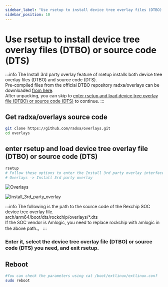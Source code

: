 ```yaml
---
sidebar_label: "Use rsetup to install device tree overlay files (DTBO) or source code (DTS)"
sidebar_position: 10
---
```


# Use rsetup to install device tree overlay files (DTBO) or source code (DTS)

:::info
The Install 3rd party overlay feature of rsetup installs both device tree overlay files (DTBO) and source code (DTS).  
Pre-compiled files from the official DTBO repository radxa/overlays can be downloaded [from here](https://github.com/radxa/overlays/actions).  
After unpacking, you can skip to [enter rsetup and load device tree overlay file (DTBO) or source code (DTS)](/radxa-os/rsetup/install_overlays#enter-rsetup-and-load-device-tree-overlay-file-dtbo-or-source-code-dts) to continue.
:::

## Get radxa/overlays source code

```bash
git clone https://github.com/radxa/overlays.git
cd overlays
```

## enter rsetup and load device tree overlay file (DTBO) or source code (DTS)

```bash
rsetup
# Follow these options to enter the Install 3rd party overlay interface
# Overlays -> Install 3rd party overlay
```

![Overlays](/img/radxa-os/rsetup/install_overlays/Overlays.webp)

![Install_3rd_party_overlay](/img/radxa-os/rsetup/install_overlays/Install_3rd_party_overlay.webp)

:::info
The following is the path to the source code of the Rexchip SOC device tree overlay file.  
arch/arm64/boot/dts/rockchip/overlays/\*.dts  
If the SOC vendor is Amlogic, you need to replace rockchip with amlogic in the above path.。
:::

### Enter it, select the device tree overlay file (DTBO) or source code (DTS) you need, and exit rsetup.

## Reboot

```bash
#You can check the parameters using cat /boot/extlinux/extlinux.conf
sudo reboot
```
